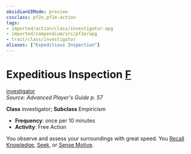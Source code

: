 ```yaml
---
obsidianUIMode: preview
cssclass: pf2e,pf2e-action
tags:
- imported/action/class/investigator-apg
- imported/compendium/src/pf2e/apg
- trait/class/investigator
aliases: ["Expeditious Inspection"]
---
```

# Expeditious Inspection [F](chapter-9-playing-the-game.md#Actions "Free Action")
[investigator](rules/traits/investigator-apg.md)  
*Source: Advanced Player's Guide p. 57*  

**Class** investigator; **Subclass** Empiricism
- **Frequency**: once per 10 minutes
- **Activity**: Free Action

You observe and assess your surroundings with great speed. You [Recall Knowledge](recall-knowledge.md), [Seek](seek.md), or [Sense Motive](sense-motive.md).